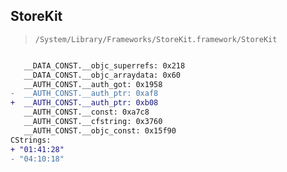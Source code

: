 ## StoreKit

> `/System/Library/Frameworks/StoreKit.framework/StoreKit`

```diff

   __DATA_CONST.__objc_superrefs: 0x218
   __DATA_CONST.__objc_arraydata: 0x60
   __AUTH_CONST.__auth_got: 0x1958
-  __AUTH_CONST.__auth_ptr: 0xaf8
+  __AUTH_CONST.__auth_ptr: 0xb08
   __AUTH_CONST.__const: 0xa7c8
   __AUTH_CONST.__cfstring: 0x3760
   __AUTH_CONST.__objc_const: 0x15f90
CStrings:
+ "01:41:28"
- "04:10:18"

```
